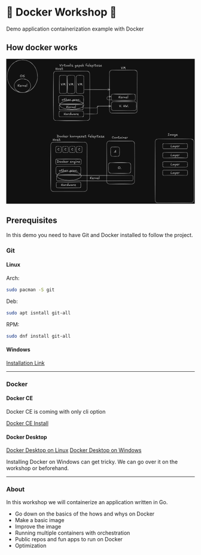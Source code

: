 # 🐳 Docker Workshop 🐳

Demo application containerization example with Docker

## How docker works

![docker](docker-workshop.png)

## Prerequisites

In this demo you need to have Git and Docker installed to follow the project.

### Git

#### Linux

Arch:

```bash
sudo pacman -S git
```

Deb:

```bash
sudo apt isntall git-all
```

RPM:

```bash
sudo dnf install git-all
```

#### Windows

[Installation Link](https://git-scm.com/downloads/win)

---

### Docker

#### Docker CE

Docker CE is coming with only cli option

[Docker CE Install](https://docs.docker.com/engine/install/)

#### Docker Desktop

[Docker Desktop on Linux](https://docs.docker.com/desktop/setup/install/linux/)
[Docker Desktop on Windows](https://docs.docker.com/desktop/setup/install/windows-install/)

Installing Docker on Windows can get tricky.
We can go over it on the workshop or beforehand.

---

### About

In this workshop we will containerize an application written in Go.

- Go down on the basics of the hows and whys on Docker
- Make a basic image
- Improve the image
- Running multiple containers with orchestration
- Public repos and fun apps to run on Docker
- Optimization
